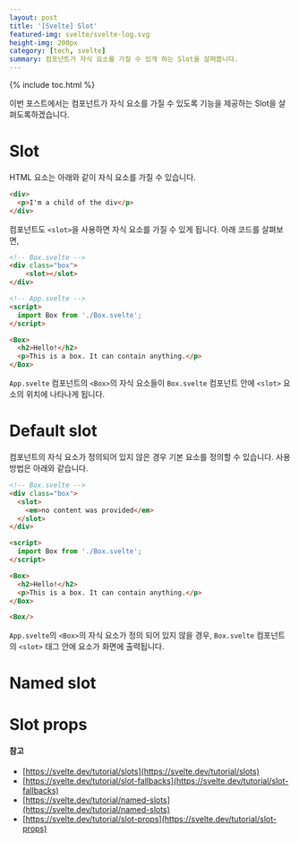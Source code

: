 ```yaml
---
layout: post
title: '[Svelte] Slot'
featured-img: svelte/svelte-log.svg
height-img: 200px
category: [tech, svelte]
summary: 컴포넌트가 자식 요소를 가질 수 있게 하는 Slot을 살펴봅니다.
---
```

{% include toc.html %}

이번 포스트에서는 컴포넌트가 자식 요소를 가질 수 있도록 기능을 제공하는 Slot을 살펴도록하겠습니다.

# Slot
HTML 요소는 아래와 같이 자식 요소를 가질 수 있습니다.

```html
<div>
  <p>I'm a child of the div</p>
</div>
```

컴포넌트도 `<slot>`을 사용하면 자식 요소를 가질 수 있게 됩니다. 아래 코드를 살펴보면,

```html
<!-- Box.svelte -->
<div class="box">
	<slot></slot>
</div>
```

```html
<!-- App.svelte -->
<script>
  import Box from './Box.svelte';
</script>

<Box>
  <h2>Hello!</h2>
  <p>This is a box. It can contain anything.</p>
</Box>
```

`App.svelte` 컴포넌트의 `<Box>`의 자식 요소들이 `Box.svelte` 컴포넌트 안에 `<slot>` 요소의 위치에 나타나게 됩니다.

# Default slot
컴포넌트의 자식 요소가 정의되어 있지 않은 경우 기본 요소를 정의할 수 있습니다. 사용 방법은 아래와 같습니다.

```html
<!-- Box.svelte -->
<div class="box">
  <slot>
    <em>no content was provided</em>
  </slot>
</div>
```

```html
<script>
  import Box from './Box.svelte';
</script>

<Box>
  <h2>Hello!</h2>
  <p>This is a box. It can contain anything.</p>
</Box>

<Box/>
```

`App.svelte`의 `<Box>`의 자식 요소가 정의 되어 있지 않을 경우, `Box.svelte` 컴포넌트의 `<slot>` 태그 안에 요소가 화면에 출력됩니다.

# Named slot

# Slot props

#### 참고
- [https://svelte.dev/tutorial/slots](https://svelte.dev/tutorial/slots)
- [https://svelte.dev/tutorial/slot-fallbacks](https://svelte.dev/tutorial/slot-fallbacks)
- [https://svelte.dev/tutorial/named-slots](https://svelte.dev/tutorial/named-slots)
- [https://svelte.dev/tutorial/slot-props](https://svelte.dev/tutorial/slot-props)